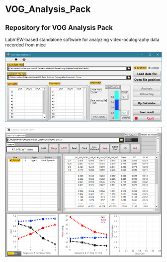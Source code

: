 # VOG_Analysis_Pack
 ## Repository for VOG Analysis Pack 

 LabVIEW-based standalone software for analyzing video-oculography data recorded from mice

![alt text](https://github.com/parkgilbong/VOG_Analysis_Pack/blob/master/GUI%20of%20VOG%20Analyzer.png)

![alt text](https://github.com/parkgilbong/VOG_Analysis_Pack/blob/master/GUI%20of%20VOG%20Retriever.png)
